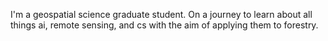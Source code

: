 I'm a geospatial science graduate student. On a journey to learn about all things ai, remote sensing, and cs with the aim of applying them to forestry.

<!---
wherrryje/wherrryje is a ✨ special ✨ repository because its `README.md` (this file) appears on your GitHub profile.
You can click the Preview link to take a look at your changes.
--->

